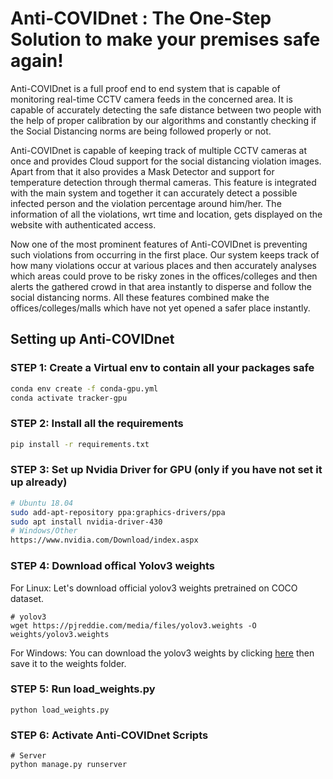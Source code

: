 # Anti-COVIDnet : The One-Step Solution to make your premises safe again!
Anti-COVIDnet is a full proof end to end system that is capable of monitoring real-time CCTV camera feeds in the concerned area. It is capable of accurately detecting the safe distance between two people with the help of proper calibration by our algorithms and constantly checking if the Social Distancing norms are being followed properly or not. 

Anti-COVIDnet is capable of keeping track of multiple CCTV cameras at once and provides Cloud support for the social distancing violation images.
Apart from that it also provides a Mask Detector and support for temperature detection through thermal cameras. This feature is integrated with the main system and together it can accurately detect a possible infected person and the violation percentage around him/her. The information of all the violations, wrt time and location, gets displayed on the website with authenticated access.

Now one of the most prominent features of Anti-COVIDnet is preventing such violations from occurring in the first place. Our system keeps track of how many violations occur at various places and then accurately analyses which areas could prove to be risky zones in the offices/colleges and then alerts the gathered crowd in that area instantly to disperse and follow the social distancing norms. 
All these features combined make the offices/colleges/malls which have not yet opened a safer place instantly.


## Setting up Anti-COVIDnet
### STEP 1: Create a Virtual env to contain all your packages safe
```bash
conda env create -f conda-gpu.yml
conda activate tracker-gpu
```

### STEP 2: Install all the requirements
```bash
pip install -r requirements.txt
```

### STEP 3: Set up Nvidia Driver for GPU (only if you have not set it up already)
```bash
# Ubuntu 18.04
sudo add-apt-repository ppa:graphics-drivers/ppa
sudo apt install nvidia-driver-430
# Windows/Other
https://www.nvidia.com/Download/index.aspx
```

### STEP 4: Download offical Yolov3 weights
For Linux: Let's download official yolov3 weights pretrained on COCO dataset. 

```
# yolov3
wget https://pjreddie.com/media/files/yolov3.weights -O weights/yolov3.weights
```
For Windows:
You can download the yolov3 weights by clicking [here](https://pjreddie.com/media/files/yolov3.weights) then save it to the weights folder.

### STEP 5: Run load_weights.py
```
python load_weights.py
```


### STEP 6: Activate Anti-COVIDnet Scripts
```
# Server
python manage.py runserver
```
